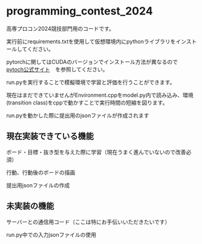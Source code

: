 # programming_contest_2024

高専プロコン2024競技部門用のコードです。

実行前にrequirements.txtを使用して仮想環境内にpythonライブラリをインストールしてください。

pytorchに関してはCUDAのバージョンでインストール方法が異なるので　[pytoch公式サイト](https://pytorch.org/get-started/locally/)　を参照してください。

run.pyを実行することで模擬環境で学習と評価を行うことができます。

現在はまだできていませんがEnvironment.cppをmodel.py内で読み込み、環境(transition class)をcppで動かすことで実行時間の短縮を図ります。

run.pyを動かした際に提出用のjsonファイルが作成されます

## 現在実装できている機能
ボード・目標・抜き型を与えた際に学習（現在うまく進んでいないので改善必須）
 
行動、行動後のボードの描画
  
提出用jsonファイルの作成

## 未実装の機能
サーバーとの通信用コード（ここは特にお手伝いいただきたいです）
 
run.py中での入力jsonファイルの使用

  
